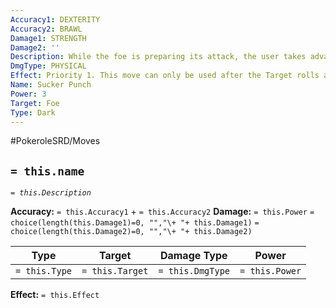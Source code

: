 ```yaml
---
Accuracy1: DEXTERITY
Accuracy2: BRAWL
Damage1: STRENGTH
Damage2: ''
Description: While the foe is preparing its attack, the user takes advantage and strikes.
DmgType: PHYSICAL
Effect: Priority 1. This move can only be used after the Target rolls a damaging move.
Name: Sucker Punch
Power: 3
Target: Foe
Type: Dark
---
```


#PokeroleSRD/Moves

## `= this.name` 
*`= this.Description`*

**Accuracy:** `= this.Accuracy1` + `= this.Accuracy2`
**Damage:** `= this.Power` `= choice(length(this.Damage1)=0, "","\+ "+ this.Damage1)` `= choice(length(this.Damage2)=0, "","\+ "+ this.Damage2)`

| Type          | Target          | Damage Type          | Power          |
| ------------- | --------------- | ---------------- | -------------- |
| `= this.Type` | `= this.Target` | `= this.DmgType` | `= this.Power` | 

**Effect:** `= this.Effect`